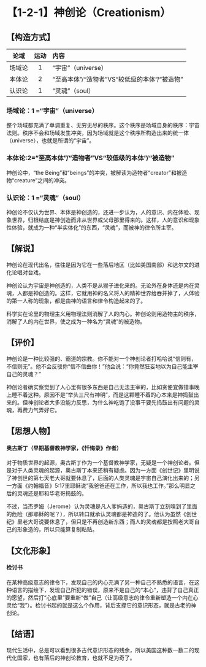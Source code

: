 # 【1-2-1】神创论（Creationism）

## 【构造方式】
| 论域 | 运动           | 内容 |
|:----:|:----------------:|:-----|
| 场域论   |1 |  “宇宙”（universe）  |
| 本体论   | 2|  “至高本体”/“造物者”VS“较低级的本体”/“被造物”  |
| 认识论   |1 |  “灵魂”（soul）   |


### 场域论：1 =“宇宙”（universe）
整个场域都充满了单调重复、无穷无尽的秩序。这个秩序是场域自身的秩序：宇宙法则。秩序不会和场域发生冲突，因为场域就是这个秩序所构造出来的统一体（universe），也就是所谓的“宇宙”。

### 本体论:2=“至高本体”/“造物者”VS“较低级的本体”/“被造物”   
神创论中，“the Being”和“beings”的冲突，被解读为造物者“creator”和被造物“creature”之间的冲突。

### 认识论：1 =“灵魂”（soul）                                      
神创论不仅认为世界、本体是神创造的，还进一步认为，人的意识、内在体验、现象世界，归根结底是神创造而非从世界或父母那里得来的。这样，人的意识和现象性体验，就成为一种“半实体化”的东西，“灵魂”，而被神的律令所主宰。

## 【解说】
神创论在现代出名，往往是因为它在一些落后地区（比如美国南部）和达尔文的进化论唱对台戏。

神创论认为宇宙是神创造的，人类不是从猴子进化来的。无论外在身体还是内在灵魂，人都是神创造的。这样，它就用神的名义将人的精神世界给吞并掉了，人体验的第一人称的现象，都是由神的语言和律令构造起来的了。

科学实在论里的物理主义用物理法则消解了人的内心。神创论则用造物主的秩序，消解了人的内在世界，使之成为一种名为“灵魂”的被造物。
## 【评价】
神创论是一种比较强的、霸道的宗教。你不能对一个神创论者打哈哈说“信则有，不信则无”。他不会反驳你“信不信由你！”他会说：“你竟然狂妄地以为自己能主宰自己的灵魂？”

神创论者确实察觉到了人心里有很多东西是自己无法主宰的，比如贪便宜做错事晚上睡不着这种。原因不是“举头三尺有神明”，而是这颗睡不着的心本来是神捣鼓出来的。但神创论者大多没能力反思，为什么神吃饱了没事干要先捣鼓出有问题的灵魂，再费力气弄好它。

## 【思想人物】
#### 奥古斯丁（早期基督教神学家，《忏悔录》作者）
对于物质世界的起源，奥古斯丁作为一个基督教神学家，无疑是一个神创论者。但是对于人类灵魂的起源，奥古斯丁本来还稍有疑虑。因为一方面《创世记》里明说了神创世的第七天老大哥就要休息了，后面的人类灵魂是宇宙自己演化出来的；另一方面《约翰福音》5:17里耶稣说“我爸爸还在工作，所以我也工作。”那么明显之后的灵魂还是耶和华老哥捣鼓的。

不过，当杰罗姆（Jerome）认为灵魂是凡人爹妈造的，奥古斯丁立刻嗅到了里面的危险（那耶稣的呢？），所以转口就承认灵魂都是神造的了。他认为虽然《创世纪》里老大哥说要休息了，但只是不再创造新东西；而人的灵魂都是按照老大哥自己的形象造的，所以只能算复制粘贴。
## 【文化形象】
#### 检讨书
在某种高级意志的律令下，发现自己的内心充满了另一种自己不熟悉的语言，在这种语言的描绘下，发现自己所犯的错误，原来不是自己的“本心”，违背了自己真正的愿望，然后打“心底里”要重新“做”自己（让高级意志的律令重新塑造一个内在心灵给“我”）。检讨书起的就是这么个作用，背后支撑它的意识形态，就是古老的神创论。

## 【结语】
现代生活中，总是可以看到很多古代意识形态的残余，所以美国这种数一数二的现代化国家，也有落后的神创论教育，也就不足为奇了。
